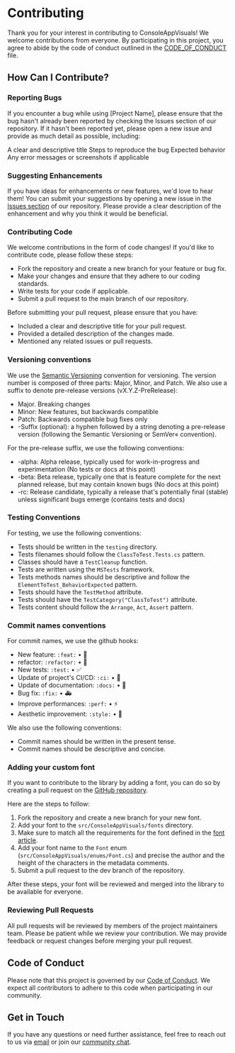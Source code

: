 # Contributing

Thank you for your interest in contributing to ConsoleAppVisuals! We welcome contributions from everyone. By participating in this project, you agree to abide by the code of conduct outlined in the [CODE_OF_CONDUCT](CODE_OF_CONDUCT.md) file.

## How Can I Contribute?

### Reporting Bugs

If you encounter a bug while using [Project Name], please ensure that the bug hasn't already been reported by checking the Issues section of our repository. If it hasn't been reported yet, please open a new issue and provide as much detail as possible, including:

A clear and descriptive title
Steps to reproduce the bug
Expected behavior
Any error messages or screenshots if applicable

### Suggesting Enhancements

If you have ideas for enhancements or new features, we'd love to hear them! You can submit your suggestions by opening a new issue in the [Issues section](https://github.com/MorganKryze/ConsoleAppVisuals/issues) of our repository. Please provide a clear description of the enhancement and why you think it would be beneficial.

### Contributing Code

We welcome contributions in the form of code changes! If you'd like to contribute code, please follow these steps:

- Fork the repository and create a new branch for your feature or bug fix.
- Make your changes and ensure that they adhere to our coding standards.
- Write tests for your code if applicable.
- Submit a pull request to the main branch of our repository.

Before submitting your pull request, please ensure that you have:

- Included a clear and descriptive title for your pull request.
- Provided a detailed description of the changes made.
- Mentioned any related issues or pull requests.

### Versioning conventions

We use the [Semantic Versioning](https://semver.org/) convention for versioning. The version number is composed of three parts: Major, Minor, and Patch. We also use a suffix to denote pre-release versions (vX.Y.Z-PreRelease):

- Major. Breaking changes
- Minor: New features, but backwards compatible
- Patch: Backwards compatible bug fixes only
- -Suffix (optional): a hyphen followed by a string denoting a pre-release version (following the Semantic Versioning
  or SemVer« convention).

For the pre-release suffix, we use the following conventions:

- -alpha: Alpha release, typically used for work-in-progress and experimentation (No tests or docs at this point)
- -beta: Beta release, typically one that is feature complete for the next planned release, but may contain known bugs (No docs at this point)
- -rc: Release candidate, typically a release that's potentially final (stable) unless significant bugs emerge (contains tests and docs)

### Testing Conventions

For testing, we use the following conventions:

- Tests should be written in the `testing` directory.
- Tests filenames should follow the `ClassToTest.Tests.cs` pattern.
- Classes should have a `TestCleanup` function.
- Tests are written using the `MSTests` framework.
- Tests methods names should be descriptive and follow the `ElementToTest_BehaviorExpected` pattern.
- Tests should have the `TestMethod` attribute.
- Tests should have the `TestCategory("ClassToTest")` attribute.
- Tests content should follow the `Arrange`, `Act`, `Assert` pattern.

### Commit names conventions

For commit names, we use the github hooks:

- New feature: `:feat:` • 🌟
- refactor: `:refactor:` • 🚧
- New tests: `:test:` • ✅
- Update of project's CI/CD: `:ci:` • 🤖
- Update of documentation: `:docs:` • 📖
- Bug fix: `:fix:` • 🚑
- Improve performances: `:perf:` • ⚡
- Aesthetic improvement: `:style:` • 💄

We also use the following conventions:

- Commit names should be written in the present tense.
- Commit names should be descriptive and concise.

### Adding your custom font

If you want to contribute to the library by adding a font, you can do so by creating a pull request on the [GitHub repository](https://github.com/MorganKryze/ConsoleAppVisuals/pulls).

Here are the steps to follow:

1. Fork the repository and create a new branch for your new font.
2. Add your font to the `src/ConsoleAppVisuals/fonts` directory.
3. Make sure to match all the requirements for the font defined in the [font article](https://morgankryze.github.io/ConsoleAppVisuals/articles/create_font.html).
4. Add your font name to the `Font` enum (`src/ConsoleAppVisuals/enums/Font.cs`) and precise the author and the height of the characters in the metadata comments.
5. Submit a pull request to the dev branch of the repository.

After these steps, your font will be reviewed and merged into the library to be available for everyone.

### Reviewing Pull Requests

All pull requests will be reviewed by members of the project maintainers team. Please be patient while we review your contribution. We may provide feedback or request changes before merging your pull request.

## Code of Conduct

Please note that this project is governed by our [Code of Conduct](CODE_OF_CONDUCT.md). We expect all contributors to adhere to this code when participating in our community.

## Get in Touch

If you have any questions or need further assistance, feel free to reach out to us via [email](mailto:morgan@kodelab.fr) or join our [community chat](https://github.com/MorganKryze/ConsoleAppVisuals/discussions).
